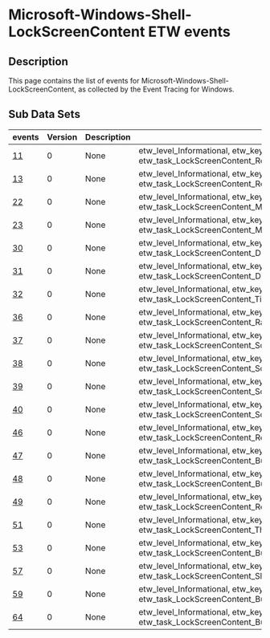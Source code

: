 # Microsoft-Windows-Shell-LockScreenContent ETW events

## Description
This page contains the list of events for Microsoft-Windows-Shell-LockScreenContent, as collected by the Event Tracing for Windows.

## Sub Data Sets
|events|Version|Description|Tags|
|---|---|---|---|
|[11](events/event-11.md)|0|None|etw_level_Informational, etw_keywords_LockScreenContent, etw_opcode_Stop, etw_task_LockScreenContent_Repository_Initialize|
|[13](events/event-13.md)|0|None|etw_level_Informational, etw_keywords_LockScreenContent, etw_opcode_Stop, etw_task_LockScreenContent_Repository_GetImage|
|[22](events/event-22.md)|0|None|etw_level_Informational, etw_keywords_LockScreenContent, etw_opcode_Start, etw_task_LockScreenContent_Manager_PrepareForTransition|
|[23](events/event-23.md)|0|None|etw_level_Informational, etw_keywords_LockScreenContent, etw_opcode_Stop, etw_task_LockScreenContent_Manager_PrepareForTransition|
|[30](events/event-30.md)|0|None|etw_level_Informational, etw_keywords_LockScreenContent, etw_opcode_Start, etw_task_LockScreenContent_DoLayout|
|[31](events/event-31.md)|0|None|etw_level_Informational, etw_keywords_LockScreenContent, etw_opcode_Stop, etw_task_LockScreenContent_DoLayout|
|[32](events/event-32.md)|0|None|etw_level_Informational, etw_keywords_LockScreenContent, etw_task_LockScreenContent_TimerTick|
|[36](events/event-36.md)|0|None|etw_level_Informational, etw_keywords_LockScreenContent, etw_task_LockScreenContent_RandomLayoutGenerated|
|[37](events/event-37.md)|0|None|etw_level_Informational, etw_keywords_LockScreenContent, etw_opcode_Start, etw_task_LockScreenContent_ScheduleAnimation_Transition|
|[38](events/event-38.md)|0|None|etw_level_Informational, etw_keywords_LockScreenContent, etw_opcode_Stop, etw_task_LockScreenContent_ScheduleAnimation_Transition|
|[39](events/event-39.md)|0|None|etw_level_Informational, etw_keywords_LockScreenContent, etw_opcode_Start, etw_task_LockScreenContent_ScheduleAnimation_Ambient|
|[40](events/event-40.md)|0|None|etw_level_Informational, etw_keywords_LockScreenContent, etw_opcode_Stop, etw_task_LockScreenContent_ScheduleAnimation_Ambient|
|[46](events/event-46.md)|0|None|etw_level_Informational, etw_keywords_LockScreenContent, etw_task_LockScreenContent_Repository_DisableConstraints|
|[47](events/event-47.md)|0|None|etw_level_Informational, etw_keywords_LockScreenContent, etw_task_LockScreenContent_Bucket_IngestImageItem|
|[48](events/event-48.md)|0|None|etw_level_Informational, etw_keywords_LockScreenContent, etw_task_LockScreenContent_Bucket_Refresh|
|[49](events/event-49.md)|0|None|etw_level_Informational, etw_keywords_LockScreenContent, etw_task_LockScreenContent_Repository_InitializeBuckets_RecalculatingBuckets|
|[51](events/event-51.md)|0|None|etw_level_Informational, etw_keywords_LockScreenContent, etw_opcode_Stop, etw_task_LockScreenContent_ThumbnailFetch|
|[53](events/event-53.md)|0|None|etw_level_Informational, etw_keywords_LockScreenContent, etw_opcode_Stop, etw_task_LockScreenContent_Bucket_Initialize|
|[57](events/event-57.md)|0|None|etw_level_Informational, etw_keywords_LockScreenContent, etw_opcode_Stop, etw_task_LockScreenContent_Slide_Initialize|
|[59](events/event-59.md)|0|None|etw_level_Informational, etw_keywords_LockScreenContent, etw_opcode_Stop, etw_task_LockScreenContent_Bucket_GenerateAvailableItems|
|[64](events/event-64.md)|0|None|etw_level_Informational, etw_keywords_LockScreenContent, etw_task_LockScreenContent_Bucket_ImageVerification|

